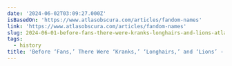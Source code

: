 ```yaml
---
date: '2024-06-02T03:09:27.000Z'
isBasedOn: 'https://www.atlasobscura.com/articles/fandom-names'
link: 'https://www.atlasobscura.com/articles/fandom-names'
slug: 2024-06-01-before-fans-there-were-kranks-longhairs-and-lions-atlas-obscur
tags:
  - history
title: 'Before ‘Fans,’ There Were ‘Kranks,’ ‘Longhairs,’ and ‘Lions’ - Atlas Obscur'
---
```

 
